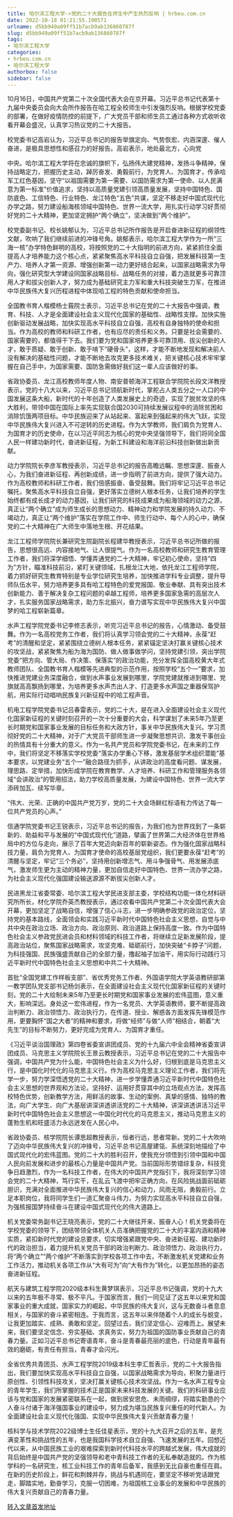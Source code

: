 ```yaml
---
title: 哈尔滨工程大学->党的二十大报告在师生中产生热烈反响 | hrbeu.com.cn
date: 2022-10-18 01:21:55.190571
urlname: d5bb949a09ff51b7acb9ab136860787f
slug: d5bb949a09ff51b7acb9ab136860787f
tags: 
- 哈尔滨工程大学
categories:
- hrbeu.com.cn
- 哈尔滨工程大学
authorbox: false
sidebar: false
---
```

10月16日，中国共产党第二十次全国代表大会在京开幕。习近平总书记代表第十九届中央委员会向大会所作报告在哈工程全校师生中引发强烈反响。根据学校党委的部署，在做好疫情防控的前提下，广大党员干部和师生员工通过各种方式收听收看开幕会盛况，认真学习热议党的二十大报告。

校党委书记高岩认为，习近平总书记的报告举旗定向、气势恢宏、内涵深邃、催人奋进，是极具思想性和感召力的好报告。高岩表示，地处最北方，心向党
<!--more-->
中央。哈尔滨工程大学将在忠诚的旗帜下，弘扬伟大建党精神，发扬斗争精神，保持战略定力，把握历史主动，踔厉奋发、勇毅前行，为党育人、为国育才，传承哈军工红色基因，坚守“以祖国需要为第一需要、以国防需求为第一使命、以人民满意为第一标准”价值追求，坚持以高质量党建引领高质量发展，坚持中国特色、国防底色、工信特色、行业特色、龙江特色“五色”共谋，坚定不移走好中国式现代化办学之路，努力建设船海核领域中国特色、世界一流大学，用扎实行动学习好贯彻好党的二十大精神，更加坚定拥护“两个确立”，坚决做到“两个维护”。

校党委副书记、校长姚郁认为，习近平总书记所作报告是开启奋进新征程的纲领性文献，吹响了我们继续前进的冲锋号角。姚郁表示，哈尔滨工程大学作为一所“三海一核”办学特色鲜明的高校，将按照党的二十大指明的前进方向，紧紧抓住全面提高人才培养能力这个核心点，紧紧聚焦高水平科技自立自强，把发展科技第一生产力、培养人才第一资源、增强创新第一动力更好结合起来，以国家战略需求为导向，强化研究型大学建设同国家战略目标、战略任务的对接，着力造就更多可靠顶用人才和拔尖创新人才，努力成为基础研究主力军和重大科技突破生力军，在推进中华民族伟大复兴历程进程中体现哈工程的特色贡献和使命担当。

全国教书育人楷模杨士莪院士表示，习近平总书记在党的二十大报告中强调，教育、科技、人才是全面建设社会主义现代化国家的基础性、战略性支撑。加快实施创新驱动发展战略，加快实现高水平科技自立自强，高校有自身独特的使命和担当。作为高校的教师和科研工作者，也有应尽的责任和义务。只要是社会需要的、国家需要的，都值得干下去。我们要为党和国家培养更多可靠顶用、拔尖创新的人才，敢于质疑、敢于创新、敢于啃下“硬骨头”，这样，才能不断地发现和解决前人没有解决的基础性问题，才能不断地去攻克更多技术难关，把关键核心技术牢牢掌握在自己手中，为国家需要、国防急需做好我们这一辈人应该做好的事。

省政协委员、龙江高校教师年度人物、南安普顿海洋工程联合学院院长段文洋教授表示，党的十八大以来，习近平总书记领航新时代，掌舵占人类五分之一人口的中国发展这条大船，新时代的十年创造了人类发展史上的奇迹，实现了脱贫攻坚的伟大胜利，带领中国在国际上率先实现联合国2030可持续发展议程中的消除贫困和消除饥饿两项目标。中华民族迎来了从站起来、富起来到强起来的伟大飞跃，实现中华民族伟大复兴进入不可逆转的历史进程。作为大学教师，我们肩负为党育人、为国育才的历史使命，在以习近平同志为核心的党中央坚强领导下，我们将同全国人民一样建功新时代，奋进新征程，为新工科建设和海洋前沿科技创新做出新贡献。

动力学院院长李彦军教授表示，习近平总书记的报告高瞻远瞩、思想深邃、振奋人心，为我们奋进新征程、再创新成绩，进一步指明了前进方向，提供了强大动力。作为高校教师和科研工作者，我们倍感振奋、备受鼓舞。我们将牢记习近平总书记嘱托，聚焦高水平科技自立自强，更好落实立德树人根本任务，让我们培养的学生始终都有成长成才的动力基因，让我们研究的科技成果成为船海领域的动力之源，真正让“两个确立”成为师生成长的思想动力、精神动力和学院发展的持久动力、不竭动力，真正让“两个维护”落实在学院工作中、师生行动中、每个人的心中，确保党的二十大精神在广大师生中落地生根、开花结果。

龙江工程师学院院长兼研究生院副院长程建华教授表示，习近平总书记所做的报告，思想很高远、内容接地气、让人很提气。作为一名高校教师和研究生教育管理工作者，我们将深学细悟、学懂弄通党的二十大精神，牢记初心使命，坚持“四为”方针，瞄准科技前沿，紧盯关键领域，扎根龙江大地，依托龙江工程师学院，着力抓好研究生教育特别是专业学位研究生培养，加快推进学科专业调整，提升导师队伍水平，努力培养更多具有哈工程特色的爱党报国、敬业奉献、具有突出技术创新能力、善于解决复杂工程问题的卓越工程师，培养更多国家急需的高层次人才，扎实服务国家战略需求，助力东北振兴，奋力谱写实现中华民族伟大复兴中国梦的哈工程崭新篇章。

水声工程学院党委书记李修志表示，听完习近平总书记的报告，心情激动、备受鼓舞。作为一名高校党务工作者，我们将认真学习领会党的二十大精神，永葆“赶考”的清醒和坚定，紧紧围绕立德树人根本任务，紧紧锚定坚决打赢关键核心技术的攻坚战，紧紧聚焦为船为海为国防、做人做事做学问，坚持党建引领，突出学院党委“把方向、管大局、作决策、保落实”的政治功能，充分发挥全国高校黄大年式教师团队、全国教书育人楷模等先进典型的示范作用，按照学校“五个一”要求，加快推进党建业务深度融合，做到水声事业发展到哪里，学院党建就推进到哪里、党旗就高高飘扬到哪里，为培养更多水声杰出人才、打造更多水声国之重器保驾护航，用实际行动唱响民族复兴新征程中的哈工程声音。

机电工程学院党委书记吕春雷表示，党的二十大，是在进入全面建设社会主义现代化国家新征程的关键时刻召开的一次十分重要的大会，科学谋划了未来5年乃至更长时期党和国家事业发展的目标任务和大政方针，事关中华民族伟大复兴。学习贯彻好党的二十大精神，对于广大党员干部师生进一步凝聚思想共识、激发干事创业的热情具有十分重大的意义。作为一名共产党员和学院党委书记，在未来的工作中，我们将坚定不移落实学校党委“落实办学重心下移，激发基层学术组织潜能”基本要求，以党建业务“五个一”融合路径为抓手，从讲政治的高度看问题、谋发展，理思路、定举措，加快形成学院在教育教学、人才培养、科研工作和管理服务各领域“会讲政治”的管用招法，助力学校高质量发展，为建设中国特色、世界一流大学添砖加瓦、续写华章。

“伟大、光荣、正确的中国共产党万岁，党的二十大会场鲜红标语有力传达了每一位共产党员的心声。”

信通学院党委书记王锐表示，习近平总书记的报告，为我们也为世界找到了一条崭新的、助益和平与发展的“中国式现代化”道路，擘画了世界第二大经济体在世界格局中的方位与走向，展示了百年大党迈向新百年的崭新姿态。作为强化国家战略科技力量，肩负为党育人、为国育才使命的高校基层党组织，我们更要永葆“赶考”的清醒与坚定，牢记“三个务必”，坚持用创新增志气、用斗争强骨气、用发展添底气，激发师生更为主动的精神力量，更加自信走好中国特色、世界一流办学之路，为社会主义现代化强国建设输送源源不断拔尖创新人才。

民进黑龙江省委常委、哈尔滨工程大学民进支部主委，学校结构功能一体化材料研究所所长，材化学院乔英杰教授表示，通过收看中国共产党第二十次全国代表大会开幕，更加坚定了战略自信，增强了信心斗志，进一步明确参政党的政治定位，坚持党的基本路线，全面领会和实践习近平新时代中国特色社会主义思想，自觉与中共中央在政治立场、政治方向、政治原则、政治道路上保持高度一致。作为中国特色社会主义参政党民进会员和材料领域的科技工作者，将继续立足新发展阶段，提高政治站位，聚焦国家战略需求，攻坚克难、砥砺前行，加快突破“卡脖子”问题，为科技强国、民族强盛贡献自己的全部力量，撸起袖子加油干，用实际行动践行习近平新时代中国特色社会主义思想和中共二十大精神。

首批“全国党建工作样板支部”、省优秀党务工作者、外国语学院大学英语教研部第一教学团队党支部书记杨剑表示，在全面建设社会主义现代化国家新征程的关键时刻，党的二十大绘制未来5年乃至更长时期党和国家事业发展的宏伟蓝图，意义重大，影响深远。身处这一宏伟进程，作为一名党员、大学英语教师，要不断提高政治判断力、政治领悟力、政治执行力，在传道、授业、解惑各方面发挥先锋模范作用，更要胸怀“国之大者”的精神和要求，将做“经师”与做“人师”相结合，朝着“大先生”的目标不断努力，更好完成为党育人、为国育才重任。

《习近平谈治国理政》第四卷省委宣讲团成员、党的十九届六中全会精神省委宣讲团成员、马克思主义学院院长王景云教授表示，习近平总书记在党的二十大报告中强调，中国共产党为什么能，中国特色社会主义为什么好，归根到底是马克思主义行，是中国化时代化的马克思主义行。作为高校马克思主义理论工作者，我们将先学一步，努力学深悟透党的二十大精神，进一步学懂弄通习近平新时代中国特色社会主义思想的世界观和方法论，坚持好、运用好贯穿其中的立场观点方法，发挥高校特色优势，创新教学方法，用鲜活的故事、生动的案例、真挚的感情、独特的教法，向广大学生、向广大基层讲深讲透讲活党的二十大精神，讲深讲透讲活习近平新时代中国特色社会主义思想这一中国化时代化的马克思主义，推动马克思主义的蓬勃生机和旺盛活力永远迸发在人民心中。

省政协委员、核学院院长谭思超教授表示，恒者行远，思者常新。党的二十大吹响了迈向中华民族伟大复兴的冲锋号，习近平总书记高屋建瓴、系统深刻地描绘了中国式现代化的宏伟蓝图。党的二十大的胜利召开，使我充分领悟到引领中国和中国人民向前发展和进步的最核心力量是中国共产党。当前国际形势错综复杂，科技竞争日趋激烈，作为一名科技工作者，在伟大的中国共产党指引下，我将深刻学习领会党的二十大精神，笃行实干，在乱云飞渡中把牢正确方向，在风险挑战面前砥砺胆识，充满对全面推进中华民族伟大复兴的信心和动力，风雨无阻，勇毅前行。立足本职岗位，我将同学生们一道汇聚奋斗伟力，为努力实现高水平科技自立自强，为强核报国梦持续奋斗在建设中国式现代化的伟大道路上。

机关党委常务副书记王晓亮表示，党的二十大继往开来、振奋人心！机关党委将在学校党委的领导下，团结带领全体机关人员准确把握党的二十大的丰富内涵和精神实质，紧扣新时代党的建设总要求，切实增强紧跟党中央、奋进新征程、建功新时代的政治担当，着力提升机关党员干部的政治判断力、政治领悟力、政治执行力，将“两个确立”“两个维护”不断落实到学校各项工作中去，不断激发机关党建和业务工作活力，推动机关各项工作从“大有可为”向“大有作为”转化，以更加昂扬的姿态奋进新征程。

航天与建筑工程学院2020级本科生黄梦琪表示，习近平总书记强调，党的十九大以来的五年极不寻常、极不平凡。于国家而言，我们一同见证了这五年以来党和国家事业的重大成就，国家实力的崛起，中华民族的伟大复兴，这与无数奋斗者息息相关，与国家的奋斗紧密相连。于我而言，这五年以来伴随着个人的成长与蜕变，让我更加踏实、成熟、勇敢和坚定。回望过去，我们坚定信心、迎难而上。展望未来，我们要坚定信念、夯实基础、求真务实，努力为祖国的国防事业贡献自己的青春力量。正如习近平总书记寄语青年，奋斗是青春最亮丽的底色，行动是青年最有效的磨砺，有责任有担当，青春才会闪光。

全省优秀共青团员、水声工程学院2019级本科生李汇哲表示，党的二十大报告指出，我们要加快实现高水平科技自立自强，以国家战略需求为导向，积聚力量进行原创性、引领性科技攻关，坚决打赢关键核心技术攻坚战。作为一名水声工程专业的青年学生，我们所掌握的技术正是国家未来科技发展的关键。我们的科研事业应该与党和国家的发展紧密联系在一起，做到居安思危、未雨绸缪，将踏实勤恳的个人奋斗付诸于海洋强国事业的建设中，努力成为堪当民族复兴重任的时代新人。为全面建设社会主义现代化强国、实现中华民族伟大复兴贡献青春力量！

核科学与技术学院2022级博士生任佳星表示，党的十九大召开之后的五年，是充满变革性和挑战性的五年，也是我国科学技术自立自强、飞速发展的五年。回想近代以来，从中国民族工业的艰难探索到新时代科技水平的跨越式发展，伟大成就的背后始终是中国共产党的坚强领导和老中青科技工作者的无私奉献造就的。作为核学科的一名研究生，核工业科技工作的青年后备军，我感到无比自豪也重任在肩。在新的历史阶段上，鲜花和荆棘并存，挑战与机遇同在，要坚定不移听党话跟党走，脚踏实地，勤奋学习，克服一切困难，为祖国核工业事业的发展和中华民族的伟大复兴贡献自己的青春力量。  



[转入文章首发地址](http://gongxue.cn/info/1141/73267.htm)